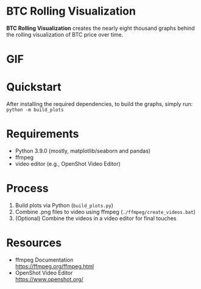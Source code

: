 # BTC Rolling Visualization

<b>BTC Rolling Visualization</b> creates the nearly eight thousand graphs behind the rolling visualization of BTC price over time.

# GIF

# Quickstart

After installing the required dependencies, to build the graphs, simply run:<br>
<code>python -m build_plots</code>

# Requirements

* Python 3.9.0 (mostly, matplotlib/seaborn and pandas)
* ffmpeg
* video editor (e.g., OpenShot Video Editor)

# Process

1. Build plots via Python (<code>build_plots.py</code>)
2. Combine .png files to video using ffmpeg (<code>./ffmpeg/create_videos.bat</code>)
3. (Optional) Combine the videos in a video editor for final touches

# Resources
* ffmpeg Documentation<br>
https://ffmpeg.org/ffmpeg.html
* OpenShot Video Editor<br>
https://www.openshot.org/
